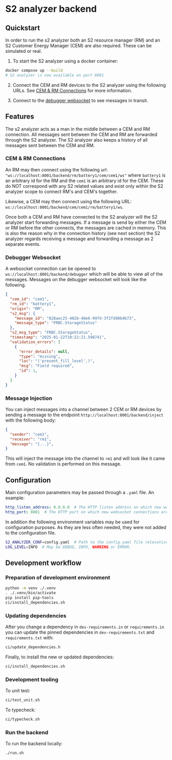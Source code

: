 # S2 analyzer backend

## Quickstart

In order to run the s2 analyzer both an S2 resource manager (RM) and an S2 Customer Energy Manager (CEM) are also
required. These can be simulated or real.

1. To start the S2 analyzer using a docker container:

```bash
docker compose up --build
# S2 analyzer is now available on port 8001
```

2. Connect the CEM and RM devices to the S2 analyzer using the following URLs. See [CEM & RM Connections](#cem--rm-connections) for more information.

3. Connect to the [debugger websocket](#debugger-websocket) to see messages in transit.

## Features

The s2 analyzer acts as a man in the middle between a CEM and RM connection. All messages sent between the CEM and RM are forwarded through the S2 analyzer. The S2 analyzer also keeps a history of all messages sent between the CEM and RM. 

### CEM & RM Connections

An RM may then connect using the following url: `"ws://localhost:8001/backend/rm/battery1/cem/cem1/ws"`
where `battery1` is an arbitrary id for the RM and the `cem1` is an arbitrary id for the CEM. These do NOT correspond
with any S2 related values and exist only within the S2 analyzer scope to connect RM's and CEM's together.

Likewise, a CEM may then connect using the following URL: `ws://localhost:8001/backend/cem/cem1/rm/battery1/ws`.

Once both a CEM and RM have connected to the S2 analyzer will the S2 analyzer start forwarding messages.
If a message is send by either the CEM or RM before the other connects, the messages are cached in memory.
This is also the reason why in the connection history (see next section) the S2 analyzer regards receiving a message
and forwarding a message as 2 separate events.

### Debugger Websocket

A websocket connection can be opened to `ws://localhost:8001/backend/debugger` which will be able to view all of the messages. Messages on the debugger websocket will look like the following.

```json
{
  "cem_id": "cem1",
  "rm_id": "battery1",
  "origin": "RM",
  "s2_msg": {
    "message_id": "828aec25-402b-48e6-99fd-3f2fd90b4b73",
    "message_type": "FRBC.StorageStatus"
  },
  "s2_msg_type": "FRBC.StorageStatus",
  "timestamp": "2025-01-22T10:22:21.598741",
  "validation_errors": [
    {
      "error_details": null,
      "type": "missing",
      "loc": "('present_fill_level',)",
      "msg": "Field required",
      "id": 1,
    }
  ]
}
```

### Message Injection

You can inject messages into a channel between 2 CEM or RM devices by sending a message to the endpoint `http://localhost:8001/backend/inject` with the following body:

```json
{
  "sender": "cem1",
  "receiver": "rm1",
  "message": "{...}",
}
```

This will inject the message into the channel to `rm1` and will look like it came from `cem1`. No validation is performed on this message.

## Configuration
Main configuration parameters may be passed through a `.yaml` file. An example:

```yaml
http_listen_address: 0.0.0.0  # The HTTP listen address on which new websocket connections are expected.
http_port: 8001  # The HTTP port on which new websocket connections are expected.
```

In addition the following environment variables may be used for configuration purposes. As they are less often
needed, they were not added to the configuration file.

```bash
S2_ANALYZER_CONF=config.yaml  # Path to the config.yaml file relevative to the current working directory.
LOG_LEVEL=INFO  # May be DEBUG, INFO, WARNING or ERROR.
```

## Development workflow
### Preparation of development environment
```bash
python -m venv ./.venv
. ./.venv/bin/activate
pip install pip-tools
ci/install_dependencies.sh
```

### Updating dependencies
After you change a dependency in `dev-requirements.in` or `requirements.in` you can update the pinned
dependencies in `dev-requirements.txt` and `requirements.txt` with:
```bash
ci/update_dependencies.h
```

Finally, to install the new or updated dependencies:
```bash
ci/install_dependencies.sh
```

### Development tooling
To unit test:
```bash
ci/test_unit.sh
```

To typecheck:
```bash
ci/typecheck.sh
```

### Run the backend
To run the backend locally:
```bash
./run.sh
```